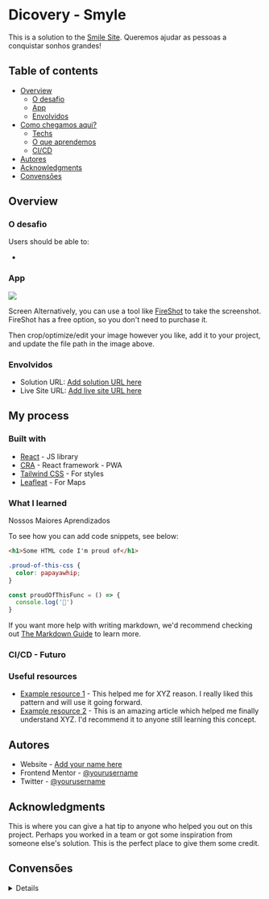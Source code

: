 # Dicovery - Smyle

This is a solution to the [Smile Site](). Queremos ajudar as pessoas a conquistar sonhos grandes!

## Table of contents

- [Overview](#overview)
  - [O desafio](#O-desafio)
  - [App](#App)
  - [Envolvidos](#Envolvidos)
- [Como chegamos aqui?](#my-process)
  - [Techs](#techs)
  - [O que aprendemos](#O-que-aprendemos)
  - [CI/CD](#CI/CD---Futuro)
- [Autores](#author)
- [Acknowledgments](#acknowledgments)
- [Convensões](#convensões)


## Overview

### O desafio

Users should be able to:

- 

### App

![](./screenshot.jpg)

Screen
Alternatively, you can use a tool like [FireShot](https://getfireshot.com/) to take the screenshot. FireShot has a free option, so you don't need to purchase it. 

Then crop/optimize/edit your image however you like, add it to your project, and update the file path in the image above.

### Envolvidos

- Solution URL: [Add solution URL here](https://your-solution-url.com)
- Live Site URL: [Add live site URL here](https://your-live-site-url.com)

## My process



### Built with

- [React](https://reactjs.org/) - JS library
- [CRA](https://create-react-app.dev/) - React framework - PWA
- [Tailwind CSS](https://tailwindcss.com/) - For styles
- [Leafleat](https://leafletjs.com/) - For Maps


### What I learned

Nossos Maiores Aprendizados

To see how you can add code snippets, see below:

```html
<h1>Some HTML code I'm proud of</h1>
```
```css
.proud-of-this-css {
  color: papayawhip;
}
```
```js
const proudOfThisFunc = () => {
  console.log('🎉')
}
```

If you want more help with writing markdown, we'd recommend checking out [The Markdown Guide](https://www.markdownguide.org/) to learn more.


### CI/CD - Futuro



### Useful resources

- [Example resource 1](https://www.example.com) - This helped me for XYZ reason. I really liked this pattern and will use it going forward.
- [Example resource 2](https://www.example.com) - This is an amazing article which helped me finally understand XYZ. I'd recommend it to anyone still learning this concept.


## Autores

- Website - [Add your name here](https://www.your-site.com)
- Frontend Mentor - [@yourusername](https://www.frontendmentor.io/profile/yourusername)
- Twitter - [@yourusername](https://www.twitter.com/yourusername)



## Acknowledgments

This is where you can give a hat tip to anyone who helped you out on this project. Perhaps you worked in a team or got some inspiration from someone else's solution. This is the perfect place to give them some credit.


## Convensões

<details>
<sumary>Conventional Commits </sumary>
<p>
The Conventional Commits specification is a lightweight convention on top of commit messages. It provides an easy set of rules for creating an explicit commit history; which makes it easier to write automated tools on top of. This convention dovetails with SemVer, by describing the features, fixes, and breaking changes made in commit messages.

The commit message should be structured as follows:
```sh
<type>[optional scope]: <description>

[optional body]

[optional footer(s)]
```

The commit contains the following structural elements, to communicate intent to the consumers of your library:

fix: a commit of the type fix patches a bug in your codebase (this correlates with PATCH in Semantic Versioning).
feat: a commit of the type feat introduces a new feature to the codebase (this correlates with MINOR in Semantic Versioning).
BREAKING CHANGE: a commit that has a footer BREAKING CHANGE:, or appends a ! after the type/scope, introduces a breaking API change (correlating with MAJOR in Semantic Versioning). A BREAKING CHANGE can be part of commits of any type.
types other than fix: and feat: are allowed, for example @commitlint/config-conventional (based on the the Angular convention) recommends build:, chore:, ci:, docs:, style:, refactor:, perf:, test:, and others.
footers other than BREAKING CHANGE: <description> may be provided and follow a convention similar to git trailer format.
Additional types are not mandated by the Conventional Commits specification, and have no implicit effect in Semantic Versioning (unless they include a BREAKING CHANGE). A scope may be provided to a commit’s type, to provide additional contextual information and is contained within parenthesis, e.g., feat(parser): add ability to parse arrays.
</p>
</details>